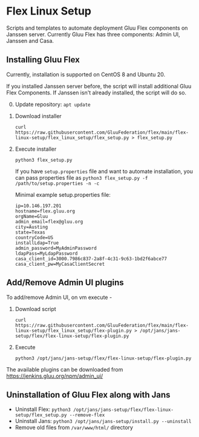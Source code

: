Flex Linux Setup
=======================

Scripts and templates to automate deployment Gluu Flex components on Janssen server.
Currently Gluu Flex has three components: Admin UI, Janssen and Casa.

Installing Gluu Flex
-----------------------

Currently, installation is supported on CentOS 8 and Ubuntu 20.

If you installed Janssen server before, the script will install additional Gluu Flex Components. If Janssen isn't already installed, the script will do so.

0. Update repository: `apt update`

1. Download installer

   `curl https://raw.githubusercontent.com/GluuFederation/flex/main/flex-linux-setup/flex_linux_setup/flex_setup.py > flex_setup.py`

2. Execute installer
 
   `python3 flex_setup.py`

    If you have `setup.properties` file and want to automate installation, you can pass properties file as
    `python3 flex_setup.py -f /path/to/setup.properties -n -c`

    Minimal example setup.properties file:
    ```
    ip=10.146.197.201
    hostname=flex.gluu.org
    orgName=Gluu
    admin_email=flex@gluu.org
    city=Austing
    state=Texas
    countryCode=US
    installLdap=True
    admin_password=MyAdminPassword
    ldapPass=MyLdapPassword
    casa_client_id=3000.7986c837-2a8f-4c31-9c63-1bd2f6abce77
    casa_client_pw=MyCasaClientSecret
    ```

Add/Remove Admin UI plugins
--------------------------------------

To add/remove Admin UI, on vm execute -

1. Download script

   ```
   curl https://raw.githubusercontent.com/GluuFederation/flex/main/flex-linux-setup/flex_linux_setup/flex-plugin.py > /opt/jans/jans-setup/flex/flex-linux-setup/flex-plugin.py
   ```

2. Execute

    `python3 /opt/jans/jans-setup/flex/flex-linux-setup/flex-plugin.py`

The available plugins can be downloaded from https://jenkins.gluu.org/npm/admin_ui/<git-branch-name>


Uninstallation of Gluu Flex along with Jans
-----------------------------------------------

 - Uninstall Flex: `python3 /opt/jans/jans-setup/flex/flex-linux-setup/flex_setup.py --remove-flex`
 - Uninstall Jans: `python3 /opt/jans/jans-setup/install.py --uninstall`
 - Remove old files from `/var/www/html/` directory
